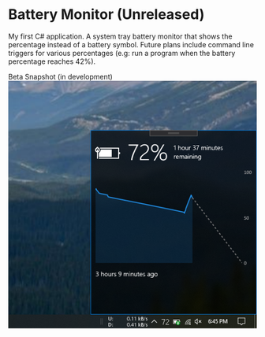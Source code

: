 # Battery Monitor (Unreleased)

My first C# application. A system tray battery monitor that shows the percentage instead of a battery symbol. Future plans include command line triggers for various percentages (e.g: run a program when the battery percentage reaches 42%).

Beta Snapshot (in development)
![](images/betascreenshot.png)